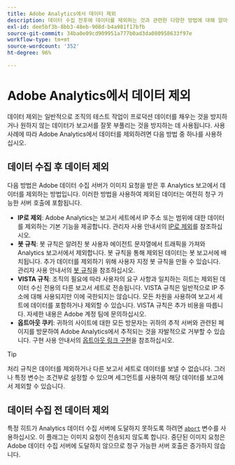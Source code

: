 ```yaml
---
title: Adobe Analytics에서 데이터 제외
description: 데이터 수집 전후에 데이터를 제외하는 것과 관련한 다양한 방법에 대해 알아봅니다.
exl-id: dee5bf3b-8bb3-48eb-908d-b4a981f17bfb
source-git-commit: 34ba0e09cd909951a777b0ad3da080958633f97e
workflow-type: tm+mt
source-wordcount: '352'
ht-degree: 96%

---
```


# Adobe Analytics에서 데이터 제외

데이터 제외는 일반적으로 조직의 테스트 작업이 프로덕션 데이터를 채우는 것을 방지하거나 원하지 않는 데이터가 보고서를 잘못 부풀리는 것을 방지하는 데 사용됩니다. 사용 사례에 따라 Adobe Analytics에서 데이터를 제외하려면 다음 방법 중 하나를 사용하십시오.

## 데이터 수집 후 데이터 제외

다음 방법은 Adobe 데이터 수집 서버가 이미지 요청을 받은 후 Analytics 보고에서 데이터를 제외하는 방법입니다. 이러한 방법을 사용하여 제외된 데이터는 여전히 청구 가능한 서버 호출에 포함됩니다.

* **IP로 제외**: Adobe Analytics는 보고서 세트에서 IP 주소 또는 범위에 대한 데이터를 제외하는 기본 기능을 제공합니다. 관리자 사용 안내서의 [IP로 제외](/help/admin/admin/exclude-ip.md)를 참조하십시오.
* **봇 규칙**: 봇 규칙은 알려진 봇 사용자 에이전트 문자열에서 트래픽을 가져와 Analytics 보고서에서 제외합니다. 봇 규칙을 통해 제외된 데이터는 봇 보고서에 배치됩니다. 추가 데이터를 제외하기 위해 사용자 지정 봇 규칙을 만들 수 있습니다. 관리자 사용 안내서의 [봇 규칙](/help/admin/admin/c-manage-report-suites/c-edit-report-suites/general/bot-removal/bot-rules.md)을 참조하십시오.
* **VISTA 규칙**: 조직의 필요에 따라 사용자의 요구 사항과 일치하는 히트는 제외된 데이터 수신 전용의 다른 보고서 세트로 전송됩니다. VISTA 규칙은 일반적으로 IP 주소에 대해 사용되지만 이에 국한되지는 않습니다. 모든 차원을 사용하여 보고서 세트에 데이터를 포함하거나 제외할 수 있습니다. VISTA 규칙은 추가 비용을 따릅니다. 자세한 내용은 Adobe 계정 팀에 문의하십시오.
* **옵트아웃 쿠키**: 귀하의 사이트에 대한 모든 방문자는 귀하의 추적 서버와 관련된 페이지를 방문하여 Adobe Analytics에서 추적되는 것을 자발적으로 거부할 수 있습니다. 구현 사용 안내서의 [옵트아웃 링크 구현](/help/implement/js/opt-out.md)을 참조하십시오.

>[!TIP]
>
>처리 규칙은 데이터를 제외하거나 다른 보고서 세트로 데이터를 보낼 수 없습니다. 그러나 특정 변수는 조건부로 설정할 수 있으며 세그먼트를 사용하여 해당 데이터를 보고에서 제외할 수 있습니다.

## 데이터 수집 전 데이터 제외

특정 히트가 Analytics 데이터 수집 서버에 도달하지 못하도록 하려면 [`abort`](/help/implement/vars/config-vars/abort.md) 변수를 사용하십시오. 이 플래그는 이미지 요청이 전송되지 않도록 합니다. 중단된 이미지 요청은 Adobe 데이터 수집 서버에 도달하지 않으므로 청구 가능한 서버 호출은 증가하지 않습니다.

